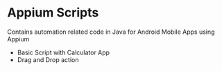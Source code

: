 # Appium Scripts

Contains automation related code in Java for Android Mobile Apps using Appium


- Basic Script with Calculator App
- Drag and Drop action